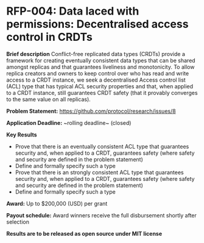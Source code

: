 # RFP-004: Data laced with permissions: Decentralised access control in CRDTs

**Brief description**
Conflict-free replicated data types (CRDTs) provide a framework for creating eventually consistent data types that can be shared amongst replicas and that guarantees liveliness and monotonicity. To allow replica creators and owners to keep control over who has read and write access to a CRDT instance, we seek a decentralised Access control list (ACL) type that has typical ACL security properties and that, when applied to a CRDT instance, still guarantees CRDT safety (that it provably converges to the same value on all replicas).

**Problem Statement:** https://github.com/protocol/research/issues/8

**Application Deadline:** ~rolling deadline~ (closed)

**Key Results**
 - Prove that there is an eventually consistent ACL type that guarantees security and, when applied to a CRDT, guarantees safety (where safety and security are defined in the problem statement)
 - Define and formally specify such a type
 - Prove that there is an strongly consistent ACL type that guarantees security and, when applied to a CRDT, guarantees safety (where safety and security are defined in the problem statement)
 - Define and formally specify such a type

**Award:** Up to $200,000 (USD) per grant

**Payout schedule:** Award winners receive the full disbursement shortly after selection

**Results are to be released as open source under MIT license**
